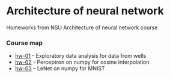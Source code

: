 # Architecture of neural network
Homeworks from NSU Architecture of neural network course

### Course map

* [hw-01](hw-01) - Exploratory data analysis for data from wells
* [hw-02](hw-02) - Perceptron on numpy for cosine interpolation
* [hw-03](hw-03) – LeNet on numpy for MNIST
